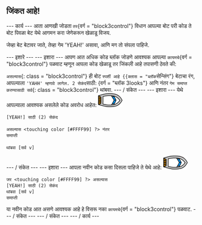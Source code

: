 ## जिंकत आहे!

\--- कार्य \--- आता आणखी जोडता `तर`{वर्ग = "block3control"} विधान आपल्या बोट परी कोड ते बोट पिवळा बेट येथे आगमन करा जेणेकरून खेळाडू विजय.

जेव्हा बेट बेटावर जाते, तेव्हा गेम 'YEAH!' असावा, आणि मग तो संपला पाहिजे.

\--- इशारे \--- \--- इशारा \--- आपण आत अधिक कोड ब्लॉक जोडणे आवश्यक आपल्या `कायमचे`{वर्ग = "block3control"} पळवाट म्हणून आपला कोड खेळाडू तर जिंकली आहे तपासणी ठेवते की:

`असल्यास`{: class = "block3control"} ही बोट `स्पर्शी आहे {{क्लास = "ब्लॉक`सेन्सिंग"} बेटाचा रंग, आपल्याला `'YAHH' म्हणावे लागेल. 2 सेकंद`साठी: {वर्ग = "ब्लॉक 3looks"} आणि नंतर `गेम समाप्त करण्यासाठी सर्व`{: class = "block3control"} थांबवा. \--- / संकेत \--- \--- इशारा \--- येथे आपल्याला आवश्यक असलेले कोड अवरोध आहेत: ![बोट-स्प्राइट](images/boat_resize.png)

```blocks3
[YEAH!] साठी (2) सेकंद

असल्यास <touching color [#FFFF99] ?> नंतर
समाप्ती

थांबवा [सर्व v]

```

\--- / संकेत \--- \--- इशारा \--- आपला नवीन कोड कसा दिसला पाहिजे ते येथे आहे: ![बोट-स्प्राइट](images/boat_resize.png)

```blocks3
जर <touching color [#FFFF99] ?> असल्यास
[YEAH!] साठी (2) सेकंद
थांबवा [सर्व v]
समाप्ती
```

या नवीन कोड आत असणे आवश्यक आहे हे विसरू नका `कायमचे`{वर्ग = "block3control"} पळवाट. \--- / संकेत \--- \--- / संकेत \--- \--- / कार्य \---